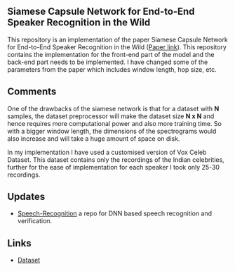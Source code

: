 ##  Siamese Capsule Network for End-to-End Speaker Recognition in the Wild

This repository is an implementation of the paper  Siamese Capsule Network 
for End-to-End Speaker Recognition in the Wild ([Paper link](https://arxiv.org/pdf/2009.13480.pdf)).
This repository contains the implementation for the front-end part of the model
and the back-end part needs to be implemented. I have changed some of the parameters
from the paper which includes window length, hop size, etc.<br>

## Comments

 One of the drawbacks of the siamese network is that for a dataset with **N** samples, 
 the dataset preprocessor will make the dataset size **N x N** and hence 
 requires more computational power and also more training time. So with a bigger window
 length, the dimensions of the spectrograms would also increase and will take a huge amount
 of space on disk.<br>
 
 In my implementation I have used a customised version of Vox Celeb Dataset. This dataset contains only 
 the recordings of the Indian celebrities, further for the ease of implementation for each 
 speaker I took only 25-30 recordings.

## Updates
- [Speech-Recognition](https://github.com/ND15/Speech-Recognition) a repo for DNN based speech recognition and verification.

## Links
- [Dataset](https://www.kaggle.com/datasets/gaurav41/voxceleb1-audio-wav-files-for-india-celebrity)
